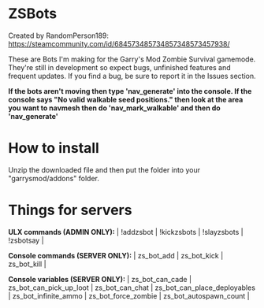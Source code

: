 # ZSBots
Created by RandomPerson189: https://steamcommunity.com/id/684573485734857348573457938/

These are Bots I'm making for the Garry's Mod Zombie Survival gamemode. They're still in development so expect bugs, unfinished features and frequent updates. If you find a bug, be sure to report it in the Issues section.

**If the bots aren't moving then type 'nav_generate' into the console. If the console says "No valid walkable seed positions." then look at the area you want to navmesh then do 'nav_mark_walkable' and then do 'nav_generate'**

# How to install
Unzip the downloaded file and then put the folder into your "garrysmod/addons" folder.

# Things for servers
**ULX commands (ADMIN ONLY):**
| !addzsbot | 
!kickzsbots | 
!slayzsbots | 
!zsbotsay | 

**Console commands (SERVER ONLY):**
| zs_bot_add | 
zs_bot_kick | 
zs_bot_kill | 

**Console variables (SERVER ONLY):**
| zs_bot_can_cade |  
zs_bot_can_pick_up_loot | 
zs_bot_can_chat | 
zs_bot_can_place_deployables |
zs_bot_infinite_ammo | 
zs_bot_force_zombie | 
zs_bot_autospawn_count | 
